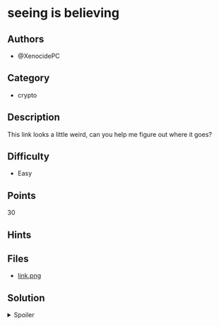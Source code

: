 # seeing is believing

## Authors
- @XenocidePC

## Category
- crypto

## Description

This link looks a little weird, can you help me figure out where it goes?


## Difficulty
- Easy

## Points
30

## Hints

## Files
- [link.png](./_ctfd/files/link.png)


## Solution
<details>
<summary>Spoiler</summary>

### Idea
URL encoded in Braille

### Walkthrough
1. Recognise that the text following the bit.ly link is encoded in Braille
2. Translate the Braille either manually or using a site like https://abcbraille.com/
3. Visit the decoded link https://bit.ly/i-hope-ur-enjoying-the-ctf to get the flag via Pastebin

### Flag
`BEGINNER{w4s_bLinD_bUT_n0w_i_c}`
</details>
